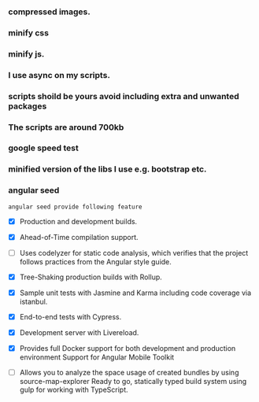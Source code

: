 ### compressed images.
### minify css
### minify js.
### I use async on my scripts.
### scripts shoild be yours avoid including extra and unwanted packages
### The scripts are around 700kb
### google speed test
### minified version of the libs I use e.g. bootstrap etc.

###  angular seed
    angular seed provide following feature

- [x] Production and development builds.
- [x] Ahead-of-Time compilation support.
- [ ] Uses codelyzer for static code analysis, which verifies that the project follows practices from 
    the Angular style guide.
- [x] Tree-Shaking production builds with Rollup.
- [x] Sample unit tests with Jasmine and Karma including code coverage via istanbul.
- [x] End-to-end tests with Cypress.
- [x] Development server with Livereload.
- [x] Provides full Docker support for both development and production environment
    Support for Angular Mobile Toolkit
- [ ] Allows you to analyze the space usage of created bundles by using source-map-explorer
    Ready to go, statically typed build system using gulp for working with TypeScript.

